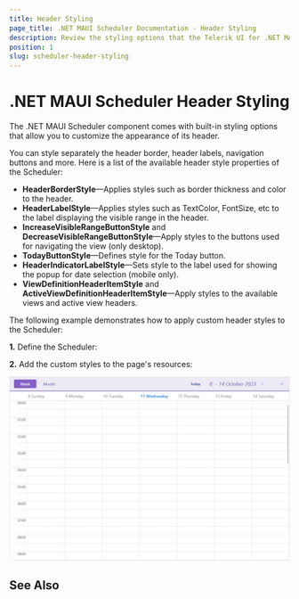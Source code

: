 ```yaml
---
title: Header Styling
page_title: .NET MAUI Scheduler Documentation - Header Styling
description: Review the styling options that the Telerik UI for .NET MAUI Scheduler control provides for its header.
position: 1
slug: scheduler-header-styling
---
```


# .NET MAUI Scheduler Header Styling

The .NET MAUI Scheduler component comes with built-in styling options that allow you to customize the appearance of its header.

You can style separately the header border, header labels, navigation buttons and more. Here is a list of the available header style properties of the Scheduler:

* **HeaderBorderStyle**&mdash;Applies styles such as border thickness and color to the header.
* **HeaderLabelStyle**&mdash;Applies styles such as TextColor, FontSize, etc to the label displaying the visible range in the header.
* **IncreaseVisibleRangeButtonStyle** and **DecreaseVisibleRangeButtonStyle**&mdash;Apply styles to the buttons used for navigating the view (only desktop).
* **TodayButtonStyle**&mdash;Defines style for the Today button.
* **HeaderIndicatorLabelStyle**&mdash;Sets style to the label used for showing the popup for date selection (mobile only).
* **ViewDefinitionHeaderItemStyle** and **ActiveViewDefinitionHeaderItemStyle**&mdash;Apply styles to the available views and active view headers.

The following example demonstrates how to apply custom header styles to the Scheduler:

**1.** Define the Scheduler:

<snippet id='scheduler-header-styling-definition'/>

**2.** Add the custom styles to the page's resources:

<snippet id='scheduler-header-styles'/>

![.NET MAUI Scheduler Header Style](images/scheduler-header-styling.png)

## See Also

